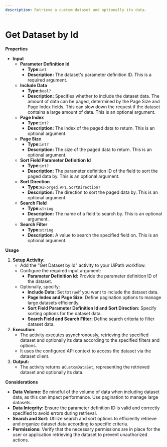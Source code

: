 ```yaml
---
description: Retrieve a custom dataset and optionally its data.
---
```


# Get Dataset by Id

**Properties**

* **Input**
  * **Parameter Definition Id**
    * **Type:**`int`
    * **Description:** The dataset's parameter definition ID. This is a required argument.
  * **Include Data**
    * **Type:**`bool?`
    * **Description:** Specifies whether to include the dataset data. The amount of data can be paged, determined by the Page Size and Page Index fields. This can slow down the request if the dataset contains a large amount of data. This is an optional argument.
  * **Page Index**
    * **Type:**`int?`
    * **Description:** The index of the paged data to return. This is an optional argument.
  * **Page Size**
    * **Type:**`int?`
    * **Description:** The size of the paged data to return. This is an optional argument.
  * **Sort Field Parameter Definition Id**
    * **Type:**`int?`
    * **Description:** The parameter definition ID of the field to sort the paged data by. This is an optional argument.
  * **Sort Direction**
    * **Type:**`AIForged.API.SortDirection?`
    * **Description:** The direction to sort the paged data by. This is an optional argument.
  * **Search Field**
    * **Type:**`string`
    * **Description:** The name of a field to search by. This is an optional argument.
  * **Search Filter**
    * **Type:**`string`
    * **Description:** A value to search the specified field on. This is an optional argument.

**Usage**

1. **Setup Activity:**
   * Add the "Get Dataset by Id" activity to your UiPath workflow.
   * Configure the required input argument:
     * **Parameter Definition Id:** Provide the parameter definition ID of the dataset.
   * Optionally, specify:
     * **Include Data:** Set to`true`if you want to include the dataset data.
     * **Page Index and Page Size:** Define pagination options to manage large datasets efficiently.
     * **Sort Field Parameter Definition Id and Sort Direction:** Specify sorting options for the dataset data.
     * **Search Field and Search Filter:** Define search criteria to filter dataset data.
2. **Execution:**
   * The activity executes asynchronously, retrieving the specified dataset and optionally its data according to the specified filters and options.
   * It uses the configured API context to access the dataset via the dataset client.
3. **Output:**
   * The activity returns a`CustomDataSet`, representing the retrieved dataset and optionally its data.

**Considerations**

* **Data Volume:** Be mindful of the volume of data when including dataset data, as this can impact performance. Use pagination to manage large datasets.
* **Data Integrity:** Ensure the parameter definition ID is valid and correctly specified to avoid errors during retrieval.
* **Search and Sort:** Utilize search and sort options to efficiently retrieve and organize dataset data according to specific criteria.
* **Permissions:** Verify that the necessary permissions are in place for the user or application retrieving the dataset to prevent unauthorized actions.

